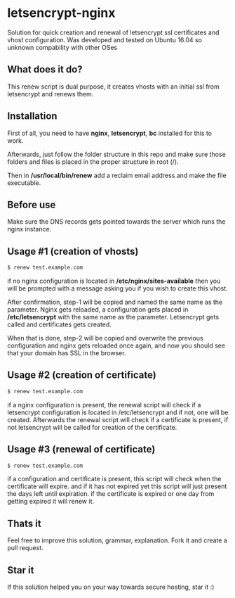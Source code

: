 # letsencrypt-nginx
Solution for quick creation and renewal of letsencrypt ssl certificates and vhost configuration.
Was developed and tested on Ubuntu 16.04 so unknown compability with other OSes

## What does it do?
This renew script is dual purpose, it creates vhosts with an initial ssl from letsencrypt and renews them.

## Installation
First of all, you need to have **nginx**, **letsencrypt**, **bc** installed for this to work.

Afterwards, just follow the folder structure in this repo and make sure those folders and files is placed in the proper structure in root (/).

Then in **/usr/local/bin/renew** add a reclaim email address and make the file executable.

## Before use
Make sure the DNS records gets pointed towards the server which runs the nginx instance.

## Usage #1 (creation of vhosts)
```bash
$ renew test.example.com
```
if no nginx configuration is located in **/etc/nginx/sites-available** then you will be
prompted with a message asking you if you wish to create this vhost.

After confirmation, step-1 will be copied and named the same name as the parameter.
Nginx gets reloaded, a configuration gets placed in **/etc/letsencrypt** with the same name as the parameter.
Letsencrypt gets called and certificates gets created.

When that is done, step-2 will be copied and overwrite the previous configuration and nginx gets reloaded once again, and now you should see that your domain has SSL in the browser.

## Usage #2 (creation of certificate)
```bash
$ renew test.example.com
```
if a nginx configuration is present, the renewal script will check if a letsencrypt configuration
is located in /etc/letsencrypt and if not, one will be created.
Afterwards the renewal script will check if a certificate is present, if not letsencrypt will be called for creation of the certificate.

## Usage #3 (renewal of certificate)
```bash
$ renew test.example.com
```
if a configuration and certificate is present, this script will check when the certificate will expire. and if it has not expired yet this
script will just present the days left until expiration. if the certificate is expired or one day from getting expired it will renew it.

## Thats it
Feel free to improve this solution, grammar, explanation. Fork it and create a pull request.

## Star it
If this solution helped you on your way towards secure hosting, star it :)
